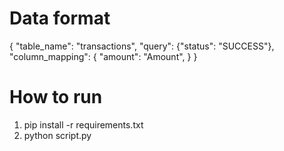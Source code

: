 # Data format
{
    "table_name": "transactions",
    "query": {"status": "SUCCESS"},
    "column_mapping": {
      "amount": "Amount",
    }
  }

# How to run
1. pip install -r requirements.txt
2. python script.py
